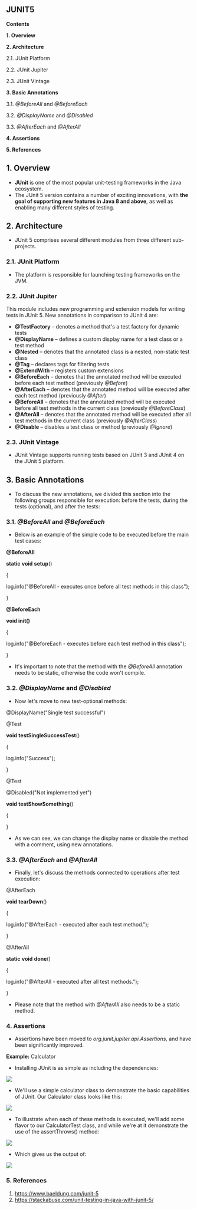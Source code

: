 ## JUNIT5

**Contents**

**1. Overview**

**2. Architecture**

2.1. JUnit Platform

2.2. JUnit Jupiter

2.3. JUnit Vintage

**3. Basic Annotations**

3.1. *@BeforeAll* and *@BeforeEach*

3.2. *@DisplayName* and *@Disabled*

3.3. *@AfterEach* and *@AfterAll*

**4. Assertions**

**5. References**

## 1. Overview

-   **JUnit** is one of the most popular unit-testing frameworks in the Java ecosystem.
-   The JUnit 5 version contains a number of exciting innovations, with **the goal of supporting new features in Java 8 and above**, as well as enabling many different styles of testing.

## 2. Architecture

-   JUnit 5 comprises several different modules from three different sub-projects.

### 2.1. JUnit Platform

-   The platform is responsible for launching testing frameworks on the JVM.

### 2.2. JUnit Jupiter

This module includes new programming and extension models for writing tests in JUnit 5. New annotations in comparison to JUnit 4 are:

-   **@TestFactory** – denotes a method that's a test factory for dynamic tests
-   **@DisplayName** – defines a custom display name for a test class or a test method
-   **@Nested** – denotes that the annotated class is a nested, non-static test class
-   **@Tag** – declares tags for filtering tests
-   **@ExtendWith** – registers custom extensions
-   **@BeforeEach** *–* denotes that the annotated method will be executed before each test method (previously *@Before*)
-   **@AfterEach** – denotes that the annotated method will be executed after each test method (previously *@After*)
-   **@BeforeAll** – denotes that the annotated method will be executed before all test methods in the current class (previously *@BeforeClass*)
-   **@AfterAll** – denotes that the annotated method will be executed after all test methods in the current class (previously *@AfterClass*)
-   **@Disable** – disables a test class or method (previously *@Ignore*)

### 2.3. JUnit Vintage

-   JUnit Vintage supports running tests based on JUnit 3 and JUnit 4 on the JUnit 5 platform.

## 3. Basic Annotations

-   To discuss the new annotations, we divided this section into the following groups responsible for execution: before the tests, during the tests (optional), and after the tests:

### 3.1. *@BeforeAll* and *@BeforeEach*

-   Below is an example of the simple code to be executed before the main test cases:

**@BeforeAll**

**static** **void** **setup**()

{

log.info("@BeforeAll - executes once before all test methods in this class");

}

**@BeforeEach**

**void init()**

{

log.info("@BeforeEach - executes before each test method in this class");

}

-   It's important to note that the method with the *@BeforeAll* annotation needs to be static, otherwise the code won't compile.

### 3.2. *@DisplayName* and *@Disabled*

-   Now let's move to new test-optional methods:

@DisplayName("Single test successful")

@Test

**void** **testSingleSuccessTest**()

{

log.info("Success");

}

@Test

@Disabled("Not implemented yet")

**void** **testShowSomething**()

{

}

-   As we can see, we can change the display name or disable the method with a comment, using new annotations.

### 3.3. *@AfterEach* and *@AfterAll*

-   Finally, let's discuss the methods connected to operations after test execution:

@AfterEach

**void** **tearDown**()

{

log.info("@AfterEach - executed after each test method.");

}

@AfterAll

**static** **void** **done**()

{

log.info("@AfterAll - executed after all test methods.");

}

-   Please note that the method with *@AfterAll* also needs to be a static method.

### 4. Assertions

-   Assertions have been moved to *org.junit.jupiter.api.Assertions,* and have been significantly improved.

**Example:** Calculator

-   Installing JUnit is as simple as including the dependencies:

![](media/85195ac9e8f3d26cf24fbb498d4ac262.png)

-   We'll use a simple calculator class to demonstrate the basic capabilities of JUnit. Our Calculator class looks like this:

![](media/9744cb81295334f3c97d4fb7f0603d8e.png)

-   To illustrate when each of these methods is executed, we'll add some flavor to our CalculatorTest class, and while we're at it demonstrate the use of the assertThrows() method:

![](media/dd6b44f016a8bfd1356d8167a9abff0c.png)

-   Which gives us the output of:

![](media/f5394eea30d688942626536a11f944a6.png)

### 5. References

1.  https://www.baeldung.com/junit-5
2.  https://stackabuse.com/unit-testing-in-java-with-junit-5/
